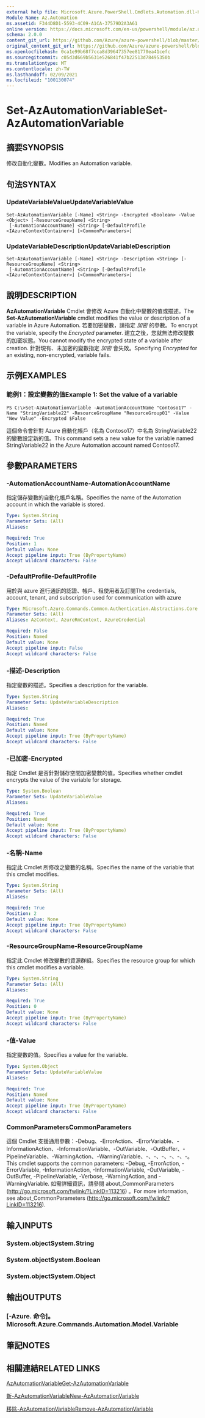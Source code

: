 ```yaml
---
external help file: Microsoft.Azure.PowerShell.Cmdlets.Automation.dll-Help.xml
Module Name: Az.Automation
ms.assetid: F344D8D1-5593-4C09-A1CA-37579D2A3A61
online version: https://docs.microsoft.com/en-us/powershell/module/az.automation/set-azautomationvariable
schema: 2.0.0
content_git_url: https://github.com/Azure/azure-powershell/blob/master/src/Automation/Automation/help/Set-AzAutomationVariable.md
original_content_git_url: https://github.com/Azure/azure-powershell/blob/master/src/Automation/Automation/help/Set-AzAutomationVariable.md
ms.openlocfilehash: 0ca1e99b68f7cca8d39647357ee81770ea41cefc
ms.sourcegitcommit: c05d3d669b5631e526841f47b22513d78495350b
ms.translationtype: MT
ms.contentlocale: zh-TW
ms.lasthandoff: 02/09/2021
ms.locfileid: "100130074"
---
```

# <span data-ttu-id="0bcb2-101">Set-AzAutomationVariable</span><span class="sxs-lookup"><span data-stu-id="0bcb2-101">Set-AzAutomationVariable</span></span>

## <span data-ttu-id="0bcb2-102">摘要</span><span class="sxs-lookup"><span data-stu-id="0bcb2-102">SYNOPSIS</span></span>
<span data-ttu-id="0bcb2-103">修改自動化變數。</span><span class="sxs-lookup"><span data-stu-id="0bcb2-103">Modifies an Automation variable.</span></span>

## <span data-ttu-id="0bcb2-104">句法</span><span class="sxs-lookup"><span data-stu-id="0bcb2-104">SYNTAX</span></span>

### <span data-ttu-id="0bcb2-105">UpdateVariableValue</span><span class="sxs-lookup"><span data-stu-id="0bcb2-105">UpdateVariableValue</span></span>
```
Set-AzAutomationVariable [-Name] <String> -Encrypted <Boolean> -Value <Object> [-ResourceGroupName] <String>
 [-AutomationAccountName] <String> [-DefaultProfile <IAzureContextContainer>] [<CommonParameters>]
```

### <span data-ttu-id="0bcb2-106">UpdateVariableDescription</span><span class="sxs-lookup"><span data-stu-id="0bcb2-106">UpdateVariableDescription</span></span>
```
Set-AzAutomationVariable [-Name] <String> -Description <String> [-ResourceGroupName] <String>
 [-AutomationAccountName] <String> [-DefaultProfile <IAzureContextContainer>] [<CommonParameters>]
```

## <span data-ttu-id="0bcb2-107">說明</span><span class="sxs-lookup"><span data-stu-id="0bcb2-107">DESCRIPTION</span></span>
<span data-ttu-id="0bcb2-108">**AzAutomationVariable** Cmdlet 會修改 Azure 自動化中變數的值或描述。</span><span class="sxs-lookup"><span data-stu-id="0bcb2-108">The **Set-AzAutomationVariable** cmdlet modifies the value or description of a variable in Azure Automation.</span></span>
<span data-ttu-id="0bcb2-109">若要加密變數，請指定 *加密* 的參數。</span><span class="sxs-lookup"><span data-stu-id="0bcb2-109">To encrypt the variable, specify the *Encrypted* parameter.</span></span>
<span data-ttu-id="0bcb2-110">建立之後，您就無法修改變數的加密狀態。</span><span class="sxs-lookup"><span data-stu-id="0bcb2-110">You cannot modify the encrypted state of a variable after creation.</span></span>
<span data-ttu-id="0bcb2-111">針對現有、未加密的變數指定 *加密* 會失敗。</span><span class="sxs-lookup"><span data-stu-id="0bcb2-111">Specifying *Encrypted* for an existing, non-encrypted, variable fails.</span></span>

## <span data-ttu-id="0bcb2-112">示例</span><span class="sxs-lookup"><span data-stu-id="0bcb2-112">EXAMPLES</span></span>

### <span data-ttu-id="0bcb2-113">範例1：設定變數的值</span><span class="sxs-lookup"><span data-stu-id="0bcb2-113">Example 1: Set the value of a variable</span></span>
```
PS C:\>Set-AzAutomationVariable -AutomationAccountName "Contoso17" -Name "StringVariable22" -ResourceGroupName "ResourceGroup01" -Value "New Value" -Encrypted $False
```

<span data-ttu-id="0bcb2-114">這個命令會針對 Azure 自動化帳戶（名為 Contoso17）中名為 StringVariable22 的變數設定新的值。</span><span class="sxs-lookup"><span data-stu-id="0bcb2-114">This command sets a new value for the variable named StringVariable22 in the Azure Automation account named Contoso17.</span></span>

## <span data-ttu-id="0bcb2-115">參數</span><span class="sxs-lookup"><span data-stu-id="0bcb2-115">PARAMETERS</span></span>

### <span data-ttu-id="0bcb2-116">-AutomationAccountName</span><span class="sxs-lookup"><span data-stu-id="0bcb2-116">-AutomationAccountName</span></span>
<span data-ttu-id="0bcb2-117">指定儲存變數的自動化帳戶名稱。</span><span class="sxs-lookup"><span data-stu-id="0bcb2-117">Specifies the name of the Automation account in which the variable is stored.</span></span>

```yaml
Type: System.String
Parameter Sets: (All)
Aliases:

Required: True
Position: 1
Default value: None
Accept pipeline input: True (ByPropertyName)
Accept wildcard characters: False
```

### <span data-ttu-id="0bcb2-118">-DefaultProfile</span><span class="sxs-lookup"><span data-stu-id="0bcb2-118">-DefaultProfile</span></span>
<span data-ttu-id="0bcb2-119">用於與 azure 進行通訊的認證、帳戶、租使用者及訂閱</span><span class="sxs-lookup"><span data-stu-id="0bcb2-119">The credentials, account, tenant, and subscription used for communication with azure</span></span>

```yaml
Type: Microsoft.Azure.Commands.Common.Authentication.Abstractions.Core.IAzureContextContainer
Parameter Sets: (All)
Aliases: AzContext, AzureRmContext, AzureCredential

Required: False
Position: Named
Default value: None
Accept pipeline input: False
Accept wildcard characters: False
```

### <span data-ttu-id="0bcb2-120">-描述</span><span class="sxs-lookup"><span data-stu-id="0bcb2-120">-Description</span></span>
<span data-ttu-id="0bcb2-121">指定變數的描述。</span><span class="sxs-lookup"><span data-stu-id="0bcb2-121">Specifies a description for the variable.</span></span>

```yaml
Type: System.String
Parameter Sets: UpdateVariableDescription
Aliases:

Required: True
Position: Named
Default value: None
Accept pipeline input: True (ByPropertyName)
Accept wildcard characters: False
```

### <span data-ttu-id="0bcb2-122">-已加密</span><span class="sxs-lookup"><span data-stu-id="0bcb2-122">-Encrypted</span></span>
<span data-ttu-id="0bcb2-123">指定 Cmdlet 是否針對儲存空間加密變數的值。</span><span class="sxs-lookup"><span data-stu-id="0bcb2-123">Specifies whether cmdlet encrypts the value of the variable for storage.</span></span>

```yaml
Type: System.Boolean
Parameter Sets: UpdateVariableValue
Aliases:

Required: True
Position: Named
Default value: None
Accept pipeline input: True (ByPropertyName)
Accept wildcard characters: False
```

### <span data-ttu-id="0bcb2-124">-名稱</span><span class="sxs-lookup"><span data-stu-id="0bcb2-124">-Name</span></span>
<span data-ttu-id="0bcb2-125">指定此 Cmdlet 所修改之變數的名稱。</span><span class="sxs-lookup"><span data-stu-id="0bcb2-125">Specifies the name of the variable that this cmdlet modifies.</span></span>

```yaml
Type: System.String
Parameter Sets: (All)
Aliases:

Required: True
Position: 2
Default value: None
Accept pipeline input: True (ByPropertyName)
Accept wildcard characters: False
```

### <span data-ttu-id="0bcb2-126">-ResourceGroupName</span><span class="sxs-lookup"><span data-stu-id="0bcb2-126">-ResourceGroupName</span></span>
<span data-ttu-id="0bcb2-127">指定此 Cmdlet 修改變數的資源群組。</span><span class="sxs-lookup"><span data-stu-id="0bcb2-127">Specifies the resource group for which this cmdlet modifies a variable.</span></span>

```yaml
Type: System.String
Parameter Sets: (All)
Aliases:

Required: True
Position: 0
Default value: None
Accept pipeline input: True (ByPropertyName)
Accept wildcard characters: False
```

### <span data-ttu-id="0bcb2-128">-值</span><span class="sxs-lookup"><span data-stu-id="0bcb2-128">-Value</span></span>
<span data-ttu-id="0bcb2-129">指定變數的值。</span><span class="sxs-lookup"><span data-stu-id="0bcb2-129">Specifies a value for the variable.</span></span>

```yaml
Type: System.Object
Parameter Sets: UpdateVariableValue
Aliases:

Required: True
Position: Named
Default value: None
Accept pipeline input: True (ByPropertyName)
Accept wildcard characters: False
```

### <span data-ttu-id="0bcb2-130">CommonParameters</span><span class="sxs-lookup"><span data-stu-id="0bcb2-130">CommonParameters</span></span>
<span data-ttu-id="0bcb2-131">這個 Cmdlet 支援通用參數：-Debug、-ErrorAction、-ErrorVariable、-InformationAction、-InformationVariable、-OutVariable、-OutBuffer、-PipelineVariable、-WarningAction、-WarningVariable、-、-、-、-、-、-。</span><span class="sxs-lookup"><span data-stu-id="0bcb2-131">This cmdlet supports the common parameters: -Debug, -ErrorAction, -ErrorVariable, -InformationAction, -InformationVariable, -OutVariable, -OutBuffer, -PipelineVariable, -Verbose, -WarningAction, and -WarningVariable.</span></span> <span data-ttu-id="0bcb2-132">如需詳細資訊，請參閱 about_CommonParameters (http://go.microsoft.com/fwlink/?LinkID=113216) 。</span><span class="sxs-lookup"><span data-stu-id="0bcb2-132">For more information, see about_CommonParameters (http://go.microsoft.com/fwlink/?LinkID=113216).</span></span>

## <span data-ttu-id="0bcb2-133">輸入</span><span class="sxs-lookup"><span data-stu-id="0bcb2-133">INPUTS</span></span>

### <span data-ttu-id="0bcb2-134">System.object</span><span class="sxs-lookup"><span data-stu-id="0bcb2-134">System.String</span></span>

### <span data-ttu-id="0bcb2-135">System.object</span><span class="sxs-lookup"><span data-stu-id="0bcb2-135">System.Boolean</span></span>

### <span data-ttu-id="0bcb2-136">System.object</span><span class="sxs-lookup"><span data-stu-id="0bcb2-136">System.Object</span></span>

## <span data-ttu-id="0bcb2-137">輸出</span><span class="sxs-lookup"><span data-stu-id="0bcb2-137">OUTPUTS</span></span>

### <span data-ttu-id="0bcb2-138">[-Azure. 命令]。</span><span class="sxs-lookup"><span data-stu-id="0bcb2-138">Microsoft.Azure.Commands.Automation.Model.Variable</span></span>

## <span data-ttu-id="0bcb2-139">筆記</span><span class="sxs-lookup"><span data-stu-id="0bcb2-139">NOTES</span></span>

## <span data-ttu-id="0bcb2-140">相關連結</span><span class="sxs-lookup"><span data-stu-id="0bcb2-140">RELATED LINKS</span></span>

[<span data-ttu-id="0bcb2-141">AzAutomationVariable</span><span class="sxs-lookup"><span data-stu-id="0bcb2-141">Get-AzAutomationVariable</span></span>](./Get-AzAutomationVariable.md)

[<span data-ttu-id="0bcb2-142">新-AzAutomationVariable</span><span class="sxs-lookup"><span data-stu-id="0bcb2-142">New-AzAutomationVariable</span></span>](./New-AzAutomationVariable.md)

[<span data-ttu-id="0bcb2-143">移除-AzAutomationVariable</span><span class="sxs-lookup"><span data-stu-id="0bcb2-143">Remove-AzAutomationVariable</span></span>](./Remove-AzAutomationVariable.md)


